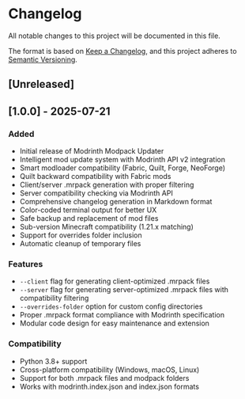 # Changelog

All notable changes to this project will be documented in this file.

The format is based on [Keep a Changelog](https://keepachangelog.com/en/1.0.0/),
and this project adheres to [Semantic Versioning](https://semver.org/spec/v2.0.0.html).

## [Unreleased]

## [1.0.0] - 2025-07-21

### Added
- Initial release of Modrinth Modpack Updater
- Intelligent mod update system with Modrinth API v2 integration
- Smart modloader compatibility (Fabric, Quilt, Forge, NeoForge)
- Quilt backward compatibility with Fabric mods
- Client/server .mrpack generation with proper filtering
- Server compatibility checking via Modrinth API
- Comprehensive changelog generation in Markdown format
- Color-coded terminal output for better UX
- Safe backup and replacement of mod files
- Sub-version Minecraft compatibility (1.21.x matching)
- Support for overrides folder inclusion
- Automatic cleanup of temporary files

### Features
- `--client` flag for generating client-optimized .mrpack files
- `--server` flag for generating server-optimized .mrpack files with compatibility filtering
- `--overrides-folder` option for custom config directories
- Proper .mrpack format compliance with Modrinth specification
- Modular code design for easy maintenance and extension

### Compatibility
- Python 3.8+ support
- Cross-platform compatibility (Windows, macOS, Linux)
- Support for both .mrpack files and modpack folders
- Works with modrinth.index.json and index.json formats
